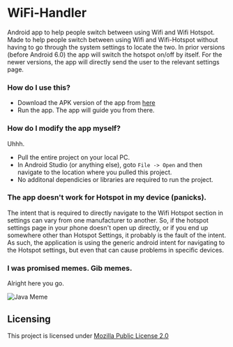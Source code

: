 # WiFi-Handler
Android app to help people switch between using Wifi and Wifi Hotspot. Made to help people switch between using Wifi and Wifi-Hotspot without having to go through the system settings to locate the two. In prior versions (before Android 6.0) the app will switch the hotspot on/off by itself. For the newer versions, the app will directly send the user to the relevant settings page.


### How do I use this?
- Download the APK version of the app from [here](https://github.com/digital-rem/WiFi-Handler/releases)
- Run the app. The app will guide you from there.

### How do I modify the app myself?
  Uhhh.
- Pull the entire project on your local PC.
- In Android Studio (or anything else), goto `File -> Open` and then navigate to the location where you pulled this project.
- No additonal dependicies or libraries are required to run the project.

### The app doesn't work for Hotspot in my device (panicks).
The intent that is required to directly navigate to the Wifi Hotspot section in settings can vary from one manufacturer to another. So, if the hotspot settings page in your phone doesn't open up directly, or if you end up somewhere other than Hotspot Settings, it probably is the fault of the intent. As such, the application is using the generic android intent for navigating to the Hotspot settings, but even that can cause problems in specific devices.

### I was promised memes. Gib memes.
Alright here you go.

![Java Meme](https://i.imgur.com/7t28tmv.jpg)

## Licensing
This project is licensed under [Mozilla Public License 2.0](https://github.com/digital-rem/WiFi-Handler/blob/master/LICENSE)
